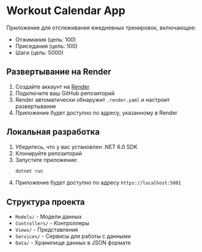 # Workout Calendar App

Приложение для отслеживания ежедневных тренировок, включающее:
- Отжимания (цель: 100)
- Приседания (цель: 100)
- Шаги (цель: 5000)

## Развертывание на Render

1. Создайте аккаунт на [Render](https://render.com)
2. Подключите ваш GitHub репозиторий
3. Render автоматически обнаружит `.render.yaml` и настроит развертывание
4. Приложение будет доступно по адресу, указанному в Render

## Локальная разработка

1. Убедитесь, что у вас установлен .NET 6.0 SDK
2. Клонируйте репозиторий
3. Запустите приложение:
   ```bash
   dotnet run
   ```
4. Приложение будет доступно по адресу `https://localhost:5001`

## Структура проекта

- `Models/` - Модели данных
- `Controllers/` - Контроллеры
- `Views/` - Представления
- `Services/` - Сервисы для работы с данными
- `Data/` - Хранилище данных в JSON формате 